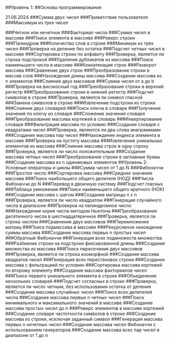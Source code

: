 ##Уровень 1: 
##Основы программирования

21.06.2024
###Сумма двух чисел
###Приветствие пользователя
###Максимум из трех чисел

###Четное или нечетное
###Факториал числа
###Сумма чисел в массиве
###Поиск элемента в массиве
###Реверс строки
###Палиндром
###Количество слов в строке
###Минимум из трех чисел
###Проверка на деление без остатка
###Подсчет четных чисел в массиве
###Сортировка строки по алфавиту
###Проверка, является ли строка подстрокой
###Удаление дубликатов из массива
###Поиск наименьшего числа в массиве
###Конкатенация строк
###Разворот массива
###Сравнение двух строк
###Преобразование строки в массив слов
###Нахождение длины массива
###Создание массива из n элементов
###Слияние двух массивов
###Сумма чисел от a до b
###Проверка на високосный год
###Преобразование строки в верхний регистр
###Преобразование строки в нижний регистр
###Подсчет символов в строке
###Проверка, является ли символ гласной
###Замена символов в строке
###Извлечение подстроки из строки
###Слияние двух словарей
###Поиск ключа в словаре
###Получение значения по ключу из словаря
###Сложение значений словаря
###Преобразование массива кортежей в словарь
###Инвертирование словаря
###Фильтрация массива по условию
###Создание словаря с квадратами чисел
###Проверка, являются ли два слова анаграммами
###Создание массива пар чисел
###Нахождение индекса элемента в массиве
###Проверка на пустоту массива
###Извлечение уникальных элементов из массива
###Слияние массива строк в одну строку
###Проверка, является ли число положительным
###Создание массива четных чисел
###Преобразование строки в заглавные буквы
###Создание массива из n одинаковых элементов
##Уровень 2: Условные операторы и циклы
###Сумма чисел от 1 до N
###Фибоначчи
###Простое число
###Сортировка массива
###Среднее значение массива
###Поиск наибольшего общего делителя (НОД)
###Числа Фибоначчи до N
###Перевод в двоичную систему
###Подсчет гласных
###Таблица умножения
###Поиск наименьшего общего кратного (НОК)
###Создание массива с шагом
###Создание матрицы n x n
###Проверка, является ли число квадратом
###Генерация случайного числа в диапазоне
###Проверка на палиндромное число
###Нахождение корня числа методом Ньютона
###Преобразование десятичного числа в шестнадцатеричное
###Проверка, является ли строка числом
###Сравнение двух массивов
###Перемножение матриц
###Поиск подмассива в массиве
###Рекурсивное нахождение суммы массива
###Создание массива первых n простых чисел
###Обратный Фибоначчи
###Генерация всех подмножеств множества
###Разбиение строки на подстроки фиксированной длины
###Создание множества из массива
###Поиск пересечения двух массивов
###Проверка, является ли строка изоморфной
###Создание массива квадратов чисел
###Генерация всех перестановок строки
###Создание массива с фильтрацией по условию
###Сортировка массива кортежей по второму элементу
###Создание массива факториалов чисел
###Поиск первого уникального элемента в строке
###Объединение нескольких словарей
###Подсчет согласных в строке
###Проверка, является ли число четным, без использования остатка от деления
###Создание массива случайных чисел
###Поиск всех делителей числа
###Создание массива первых n четных чисел
###Поиск минимального и максимального значений в массиве
###Создание массива простых чисел до n
###Реверс элементов в массиве кортежей
###Создание словаря частотности символов в строке
###Создание массива из строки, исключая заданный символ
###Генерация массива первых n нечетных чисел
###Создание массива чисел Фибоначчи с использованием генераторов
###Создание массива всех пар чисел в диапазоне от 1 до n